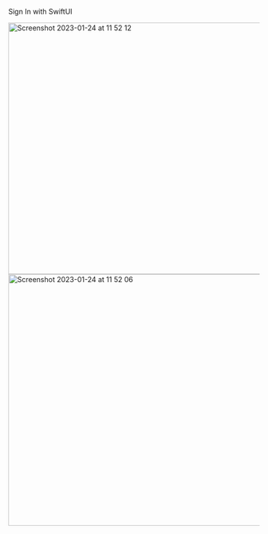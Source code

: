 Sign In with SwiftUI
<div>
  <img width="505" alt="Screenshot 2023-01-24 at 11 52 12" src="https://user-images.githubusercontent.com/42000136/214326953-1b7cbad5-59f8-4a8d-8905-d375f132a9d8.png">
  <img width="505" alt="Screenshot 2023-01-24 at 11 52 06" src="https://user-images.githubusercontent.com/42000136/214326959-d7a81420-5650-459b-a1fd-53aa9eed56ca.png">
</div>
